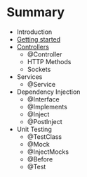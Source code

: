 # Summary

* Introduction
* [Getting started](getting_started.md)
* [Controllers](controllers.md)
  * @Controller
  * HTTP Methods
  * Sockets
* Services
  * @Service
* Dependency Injection
  * @Interface
  * @Implements
  * @Inject
  * @PostInject
* Unit Testing
  * @TestClass
  * @Mock
  * @InjectMocks
  * @Before
  * @Test

